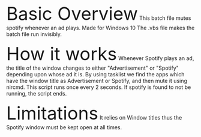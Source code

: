 <font size="14">Basic Overview</font>
This batch file mutes spotify whenever an ad plays.
Made for Windows 10
The .vbs file makes the batch file run invisibly.

<font size="14">How it works</font>
Whenever Spotify plays an ad, the title of the window changes to either "Advertisement" or "Spotify" depending upon whose ad it is.
By using tasklist we find the apps which have the window title as Advertisement or Spotify, and then mute it using nircmd.
This script runs once every 2 seconds.
If spotify is found to not be running, the script ends.

<font size="14">Limitations</font>
It relies on Window titles thus the Spotify window must be kept open at all times.
